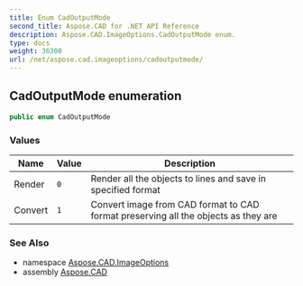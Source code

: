 ```yaml
---
title: Enum CadOutputMode
second_title: Aspose.CAD for .NET API Reference
description: Aspose.CAD.ImageOptions.CadOutputMode enum. 
type: docs
weight: 36300
url: /net/aspose.cad.imageoptions/cadoutputmode/
---
```

## CadOutputMode enumeration

```csharp
public enum CadOutputMode
```

### Values

| Name | Value | Description |
| --- | --- | --- |
| Render | `0` | Render all the objects to lines and save in specified format |
| Convert | `1` | Convert image from CAD format to CAD format preserving all the objects as they are |

### See Also

* namespace [Aspose.CAD.ImageOptions](../../aspose.cad.imageoptions/)
* assembly [Aspose.CAD](../../)



